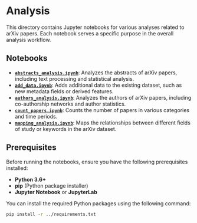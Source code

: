 # Analysis

This directory contains Jupyter notebooks for various analyses related to arXiv papers. Each notebook serves a specific purpose in the overall analysis workflow.

## Notebooks

- **[`abstracts_analysis.ipynb`](abstracts_analysis.ipynb)**: Analyzes the abstracts of arXiv papers, including text processing and statistical analysis.
- **[`add_data.ipynb`](add_data.ipynb)**: Adds additional data to the existing dataset, such as new metadata fields or derived features.
- **[`authors_analysis.ipynb`](authors_analysis.ipynb)**: Analyzes the authors of arXiv papers, including co-authorship networks and author statistics.
- **[`count_papers.ipynb`](count_papers.ipynb)**: Counts the number of papers in various categories and time periods.
- **[`mapping_analysis.ipynb`](mapping_analysis.ipynb)**: Maps the relationships between different fields of study or keywords in the arXiv dataset.

## Prerequisites

Before running the notebooks, ensure you have the following prerequisites installed:

- **Python 3.6+**
- **pip** (Python package installer)
- **Jupyter Notebook** or **JupyterLab**

You can install the required Python packages using the following command:

```sh
pip install -r ../requirements.txt